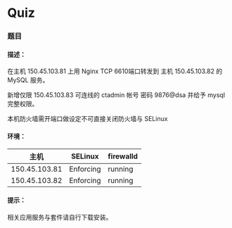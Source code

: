# Quiz

### 题目

#### 描述：

在主机 150.45.103.81 上用 Nginx TCP 6610端口转发到 主机 150.45.103.82 的 MySQL 服务。

新增仅限 150.45.103.83 可连线的 ctadmin 帐号 密码 9876@dsa 并给予 mysql 完整权限。

本机防火墙需开端口做设定不可直接关闭防火墙与 SELinux

#### 环境：

| 主机            | SELinux   | firewalld |
| ------------- | --------- | --------- |
| 150.45.103.81 | Enforcing | running   |
| 150.45.103.82 | Enforcing | running   |

#### 提示：

相关应用服务与套件请自行下载安装。
